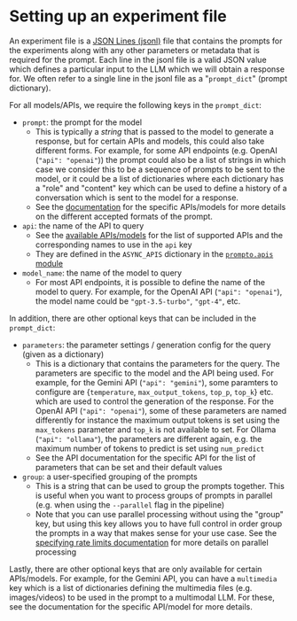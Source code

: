 # Setting up an experiment file

An experiment file is a [JSON Lines (jsonl)](https://jsonlines.org/) file that contains the prompts for the experiments along with any other parameters or metadata that is required for the prompt. Each line in the jsonl file is a valid JSON value which defines a particular input to the LLM which we will obtain a response for. We often refer to a single line in the jsonl file as a "`prompt_dict`" (prompt dictionary).

For all models/APIs, we require the following keys in the `prompt_dict`:
- `prompt`: the prompt for the model
    - This is typically a _string_ that is passed to the model to generate a response, but for certain APIs and models, this could also take different forms. For example, for some API endpoints (e.g. OpenAI (`"api": "openai"`)) the prompt could also be a list of strings in which case we consider this to be a sequence of prompts to be sent to the model, or it could be a list of dictionaries where each dictionary has a "role" and "content" key which can be used to define a history of a conversation which is sent to the model for a response.
    - See the [documentation](models.md) for the specific APIs/models for more details on the different accepted formats of the prompt.
- `api`: the name of the API to query
    - See the [available APIs/models](models.md) for the list of supported APIs and the corresponding names to use in the `api` key
    - They are defined in the `ASYNC_APIS` dictionary in the [`prompto.apis` module](../src/prompto/apis/__init__.py)
- `model_name`: the name of the model to query
    - For most API endpoints, it is possible to define the name of the model to query. For example, for the OpenAI API (`"api": "openai"`), the model name could be `"gpt-3.5-turbo"`, `"gpt-4"`, etc.

In addition, there are other optional keys that can be included in the `prompt_dict`:
- `parameters`: the parameter settings / generation config for the query (given as a dictionary)
    - This is a dictionary that contains the parameters for the query. The parameters are specific to the model and the API being used. For example, for the Gemini API (`"api": "gemini"`), some paramters to configure are {`temperature`, `max_output_tokens`, `top_p`, `top_k`} etc. which are used to control the generation of the response. For the OpenAI API (`"api": "openai"`), some of these parameters are named differently for instance the maximum output tokens is set using the `max_tokens` parameter and `top_k` is not available to set. For Ollama (`"api": "ollama"`), the parameters are different again, e.g. the maximum number of tokens to predict is set using `num_predict`
    - See the API documentation for the specific API for the list of parameters that can be set and their default values
- `group`: a user-specified grouping of the prompts
    - This is a string that can be used to group the prompts together. This is useful when you want to process groups of prompts in parallel (e.g. when using the `--parallel` flag in the pipeline)
    - Note that you can use parallel processing without using the "group" key, but using this key allows you to have full control in order group the prompts in a way that makes sense for your use case. See the [specifying rate limits documentation](rate_limits.md) for more details on parallel processing

Lastly, there are other optional keys that are only available for certain APIs/models. For example, for the Gemini API, you can have a `multimedia` key which is a list of dictionaries defining the multimedia files (e.g. images/videos) to be used in the prompt to a multimodal LLM. For these, see the documentation for the specific API/model for more details.
